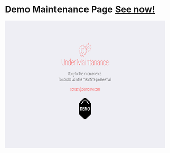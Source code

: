 # Demo Maintenance Page [See now!](https://silentxknight.github.io/maintenance-page/)  

<img alt="DEMO-screen" src="demosc.png" height="400">


